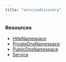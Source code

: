 ```yaml
---
title: "servicediscovery"
---
```


<!-- WARNING: this file was generated by the Pulumi Terraform Bridge (tfgen) Tool. -->
<!-- Do not edit by hand unless you're certain you know what you are doing! -->

<style>
  table td p { margin-top: 0; margin-bottom: 0; }
</style>

<h3>Resources</h3>
<ul class="api">
    <li><a href="httpnamespace"><span class="symbol resource"></span>HttpNamespace</a></li>
    <li><a href="privatednsnamespace"><span class="symbol resource"></span>PrivateDnsNamespace</a></li>
    <li><a href="publicdnsnamespace"><span class="symbol resource"></span>PublicDnsNamespace</a></li>
    <li><a href="service"><span class="symbol resource"></span>Service</a></li>
</ul>

